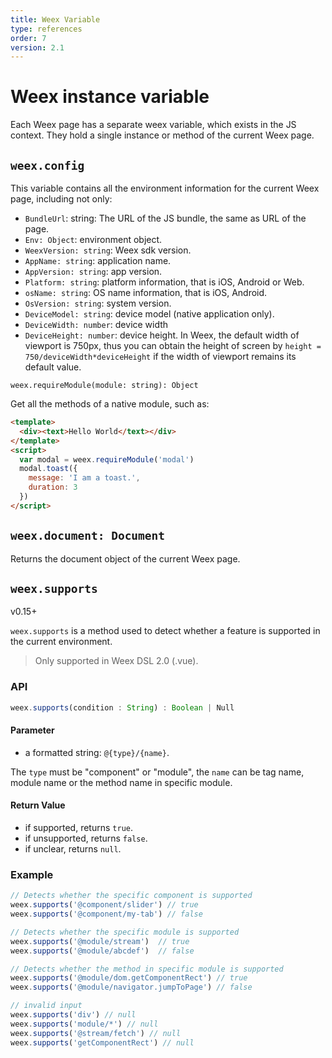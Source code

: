 ```yaml
---
title: Weex Variable  
type: references
order: 7
version: 2.1
---
```


# Weex instance variable

Each Weex page has a separate weex variable, which exists in the JS context. They hold a single instance or method of the current Weex page.   

## `weex.config`

This variable contains all the environment information for the current Weex page, including not only:       

+ `BundleUrl`: string: The URL of the JS bundle, the same as URL of the page.
+ `Env: Object`: environment object.
+ `WeexVersion: string`: Weex sdk version.
+ `AppName: string`: application name.
+ `AppVersion: string`: app version.
+ `Platform: string`: platform information, that is iOS, Android or Web.
+ `osName: string`: OS name information, that is iOS, Android.
+ `OsVersion: string`: system version.
+ `DeviceModel: string`: device model (native application only).
+ `DeviceWidth: number`: device width
+ `DeviceHeight: number`: device height.  In Weex, the default width of viewport is 750px, thus you can obtain the height of screen by `height = 750/deviceWidth*deviceHeight` if the width of viewport remains its default value.

`weex.requireModule(module: string): Object`     

Get all the methods of a native module, such as:    

```html
<template>
  <div><text>Hello World</text></div>
</template>
<script>
  var modal = weex.requireModule('modal')
  modal.toast({
    message: 'I am a toast.',
    duration: 3
  })
</script>
```   


## `weex.document: Document`

Returns the document object of the current Weex page.

## `weex.supports`

<span class="weex-version">v0.15+</span>

`weex.supports` is a method used to detect whether a feature is supported in the current environment.

> Only supported in Weex DSL 2.0 (.vue).

### API

```js
weex.supports(condition : String) : Boolean | Null
```

#### Parameter

+ a formatted string: `@{type}/{name}`.

The `type` must be "component" or "module", the `name` can be tag name, module name or the method name in specific module.

#### Return Value

+ if supported, returns `true`.
+ if unsupported, returns `false`.
+ if unclear, returns `null`.

### Example

```js
// Detects whether the specific component is supported
weex.supports('@component/slider') // true
weex.supports('@component/my-tab') // false

// Detects whether the specific module is supported
weex.supports('@module/stream')  // true
weex.supports('@module/abcdef')  // false

// Detects whether the method in specific module is supported
weex.supports('@module/dom.getComponentRect') // true
weex.supports('@module/navigator.jumpToPage') // false

// invalid input
weex.supports('div') // null
weex.supports('module/*') // null
weex.supports('@stream/fetch') // null
weex.supports('getComponentRect') // null
```
